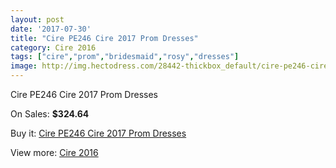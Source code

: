 ```yaml
---
layout: post
date: '2017-07-30'
title: "Cire PE246 Cire 2017 Prom Dresses"
category: Cire 2016
tags: ["cire","prom","bridesmaid","rosy","dresses"]
image: http://img.hectodress.com/28442-thickbox_default/cire-pe246-cire-2012-prom-dresses.jpg
---
```

Cire PE246 Cire 2017 Prom Dresses

On Sales: **$324.64**
<a href="https://www.hectodress.com/cire-2013/13273-cire-pe246-cire-2012-prom-dresses.html"><amp-img layout="responsive" width="600" height="600" src="//img.hectodress.com/28442-thickbox_default/cire-pe246-cire-2012-prom-dresses.jpg" alt="Cire PE246 Cire 2017 Prom Dresses 0" /></a>
<a href="https://www.hectodress.com/cire-2013/13273-cire-pe246-cire-2012-prom-dresses.html"><amp-img layout="responsive" width="600" height="600" src="//img.hectodress.com/28445-thickbox_default/cire-pe246-cire-2012-prom-dresses.jpg" alt="Cire PE246 Cire 2017 Prom Dresses 1" /></a>
<a href="https://www.hectodress.com/cire-2013/13273-cire-pe246-cire-2012-prom-dresses.html"><amp-img layout="responsive" width="600" height="600" src="//img.hectodress.com/28444-thickbox_default/cire-pe246-cire-2012-prom-dresses.jpg" alt="Cire PE246 Cire 2017 Prom Dresses 2" /></a>
<a href="https://www.hectodress.com/cire-2013/13273-cire-pe246-cire-2012-prom-dresses.html"><amp-img layout="responsive" width="600" height="600" src="//img.hectodress.com/28443-thickbox_default/cire-pe246-cire-2012-prom-dresses.jpg" alt="Cire PE246 Cire 2017 Prom Dresses 3" /></a>

Buy it: [Cire PE246 Cire 2017 Prom Dresses](https://www.hectodress.com/cire-2013/13273-cire-pe246-cire-2012-prom-dresses.html "Cire PE246 Cire 2017 Prom Dresses")

View more: [Cire 2016](https://www.hectodress.com/211-cire-2013 "Cire 2016")
